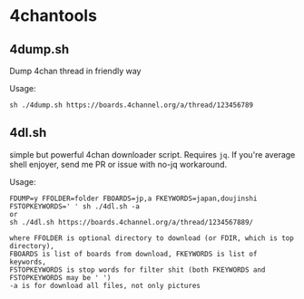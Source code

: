 # 4chantools

## 4dump.sh
Dump 4chan thread in friendly way

Usage:
```
sh ./4dump.sh https://boards.4channel.org/a/thread/123456789
```

## 4dl.sh
simple but powerful 4chan downloader script. Requires `jq`. If you're average shell enjoyer, send me PR or issue with no-jq workaround.

Usage:
```
FDUMP=y FFOLDER=folder FBOARDS=jp,a FKEYWORDS=japan,doujinshi FSTOPKEYWORDS=' ' sh ./4dl.sh -a
or
sh ./4dl.sh https://boards.4channel.org/a/thread/1234567889/

where FFOLDER is optional directory to download (or FDIR, which is top directory),
FBOARDS is list of boards from download, FKEYWORDS is list of keywords,
FSTOPKEYWORDS is stop words for filter shit (both FKEYWORDS and FSTOPKEYWORDS may be ' ')
-a is for download all files, not only pictures
```
